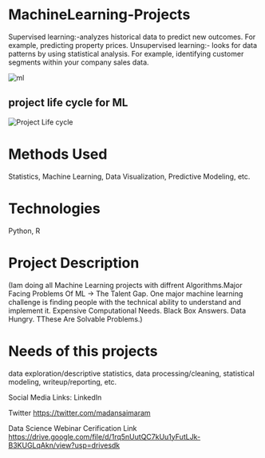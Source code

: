 # MachineLearning-Projects
Supervised learning:-analyzes historical data to predict new outcomes. For example, predicting property prices.
Unsupervised learning:- looks for data patterns by using statistical analysis. For example, identifying customer segments within your company sales data.

![ml](https://user-images.githubusercontent.com/53295619/67478750-51c7c380-f67a-11e9-88c3-2b026e972752.jpeg)
## project life cycle for ML
![Project Life cycle](https://user-images.githubusercontent.com/53295619/67478801-67d58400-f67a-11e9-8765-774f64fe54c5.jpeg)

# Methods Used
Statistics,
Machine Learning,
Data Visualization,
Predictive Modeling,
etc.

# Technologies
Python,
R

# Project Description
(Iam doing all Machine Learning projects with diffrent Algorithms.Major Facing Problems Of ML -> The Talent Gap. One major machine learning challenge is finding people with the technical ability to understand and implement it.
Expensive Computational Needs.
Black Box Answers.
Data Hungry.
TThese Are Solvable Problems.)

# Needs of this projects 
data exploration/descriptive statistics,
data processing/cleaning,
statistical modeling,
writeup/reporting,
etc. 

Social Media Links:
LinkedIn

Twitter
https://twitter.com/madansaimaram


Data Science Webinar Cerification Link
https://drive.google.com/file/d/1rq5nUutQC7kUu1yFutLJk-B3KUGLqAkn/view?usp=drivesdk
